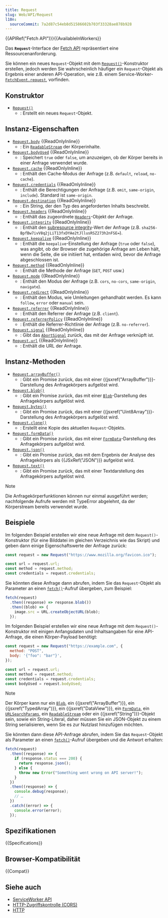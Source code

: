 ```yaml
---
title: Request
slug: Web/API/Request
l10n:
  sourceCommit: 7a2d87c54eb8d51586602b703f33328ae878b928
---
```


{{APIRef("Fetch API")}}{{AvailableInWorkers}}

Das **`Request`**-Interface der [Fetch API](/de/docs/Web/API/Fetch_API) repräsentiert eine Ressourcenanforderung.

Sie können ein neues `Request`-Objekt mit dem [`Request()`](/de/docs/Web/API/Request/Request)-Konstruktor erstellen, jedoch werden Sie wahrscheinlich häufiger ein `Request`-Objekt als Ergebnis einer anderen API-Operation, wie z.B. einem Service-Worker-[`FetchEvent.request`](/de/docs/Web/API/FetchEvent/request), vorfinden.

## Konstruktor

- [`Request()`](/de/docs/Web/API/Request/Request)
  - : Erstellt ein neues `Request`-Objekt.

## Instanz-Eigenschaften

- [`Request.body`](/de/docs/Web/API/Request/body) {{ReadOnlyInline}}
  - : Ein [`ReadableStream`](/de/docs/Web/API/ReadableStream) der Körperinhalte.
- [`Request.bodyUsed`](/de/docs/Web/API/Request/bodyUsed) {{ReadOnlyInline}}
  - : Speichert `true` oder `false`, um anzuzeigen, ob der Körper bereits in einer Anfrage verwendet wurde.
- [`Request.cache`](/de/docs/Web/API/Request/cache) {{ReadOnlyInline}}
  - : Enthält den Cache-Modus der Anfrage (z.B. `default`, `reload`, `no-cache`).
- [`Request.credentials`](/de/docs/Web/API/Request/credentials) {{ReadOnlyInline}}
  - : Enthält die Berechtigungen der Anfrage (z.B. `omit`, `same-origin`, `include`). Standard ist `same-origin`.
- [`Request.destination`](/de/docs/Web/API/Request/destination) {{ReadOnlyInline}}
  - : Ein String, der den Typ des angeforderten Inhalts beschreibt.
- [`Request.headers`](/de/docs/Web/API/Request/headers) {{ReadOnlyInline}}
  - : Enthält das zugeordnete [`Headers`](/de/docs/Web/API/Headers)-Objekt der Anfrage.
- [`Request.integrity`](/de/docs/Web/API/Request/integrity) {{ReadOnlyInline}}
  - : Enthält den [subresource integrity](/de/docs/Web/Security/Subresource_Integrity)-Wert der Anfrage (z.B. `sha256-BpfBw7ivV8q2jLiT13fxDYAe2tJllusRSZ273h2nFSE=`).
- [`Request.keepalive`](/de/docs/Web/API/Request/keepalive) {{ReadOnlyInline}}
  - : Enthält die `keepalive`-Einstellung der Anfrage (`true` oder `false`), was angibt, ob der Browser die zugehörige Anfrage am Leben hält, wenn die Seite, die sie initiiert hat, entladen wird, bevor die Anfrage abgeschlossen ist.
- [`Request.method`](/de/docs/Web/API/Request/method) {{ReadOnlyInline}}
  - : Enthält die Methode der Anfrage (`GET`, `POST` usw.)
- [`Request.mode`](/de/docs/Web/API/Request/mode) {{ReadOnlyInline}}
  - : Enthält den Modus der Anfrage (z.B. `cors`, `no-cors`, `same-origin`, `navigate`).
- [`Request.redirect`](/de/docs/Web/API/Request/redirect) {{ReadOnlyInline}}
  - : Enthält den Modus, wie Umleitungen gehandhabt werden. Es kann `follow`, `error` oder `manual` sein.
- [`Request.referrer`](/de/docs/Web/API/Request/referrer) {{ReadOnlyInline}}
  - : Enthält den Referrer der Anfrage (z.B. `client`).
- [`Request.referrerPolicy`](/de/docs/Web/API/Request/referrerPolicy) {{ReadOnlyInline}}
  - : Enthält die Referrer-Richtlinie der Anfrage (z.B. `no-referrer`).
- [`Request.signal`](/de/docs/Web/API/Request/signal) {{ReadOnlyInline}}
  - : Gibt das [`AbortSignal`](/de/docs/Web/API/AbortSignal) zurück, das mit der Anfrage verknüpft ist.
- [`Request.url`](/de/docs/Web/API/Request/url) {{ReadOnlyInline}}
  - : Enthält die URL der Anfrage.

## Instanz-Methoden

- [`Request.arrayBuffer()`](/de/docs/Web/API/Request/arrayBuffer)
  - : Gibt ein Promise zurück, das mit einer {{jsxref("ArrayBuffer")}}-Darstellung des Anfragekörpers aufgelöst wird.
- [`Request.blob()`](/de/docs/Web/API/Request/blob)
  - : Gibt ein Promise zurück, das mit einer [`Blob`](/de/docs/Web/API/Blob)-Darstellung des Anfragekörpers aufgelöst wird.
- [`Request.bytes()`](/de/docs/Web/API/Request/bytes)
  - : Gibt ein Promise zurück, das mit einer {{jsxref("Uint8Array")}}-Darstellung des Anfragekörpers aufgelöst wird.
- [`Request.clone()`](/de/docs/Web/API/Request/clone)
  - : Erstellt eine Kopie des aktuellen `Request`-Objekts.
- [`Request.formData()`](/de/docs/Web/API/Request/formData)
  - : Gibt ein Promise zurück, das mit einer [`FormData`](/de/docs/Web/API/FormData)-Darstellung des Anfragekörpers aufgelöst wird.
- [`Request.json()`](/de/docs/Web/API/Request/json)
  - : Gibt ein Promise zurück, das mit dem Ergebnis der Analyse des Anfragekörpers als {{JSxRef("JSON")}} aufgelöst wird.
- [`Request.text()`](/de/docs/Web/API/Request/text)
  - : Gibt ein Promise zurück, das mit einer Textdarstellung des Anfragekörpers aufgelöst wird.

> [!NOTE]
> Die Anfragekörperfunktionen können nur einmal ausgeführt werden; nachfolgende Aufrufe werden mit TypeError abgelehnt, da der Körperstream bereits verwendet wurde.

## Beispiele

Im folgenden Beispiel erstellen wir eine neue Anfrage mit dem `Request()`-Konstruktor (für eine Bilddatei im gleichen Verzeichnis wie das Skript) und geben dann einige Eigenschaftswerte der Anfrage zurück:

```js
const request = new Request("https://www.mozilla.org/favicon.ico");

const url = request.url;
const method = request.method;
const credentials = request.credentials;
```

Sie könnten diese Anfrage dann abrufen, indem Sie das `Request`-Objekt als Parameter an einen [`fetch()`](/de/docs/Web/API/Window/fetch)-Aufruf übergeben, zum Beispiel:

```js
fetch(request)
  .then((response) => response.blob())
  .then((blob) => {
    image.src = URL.createObjectURL(blob);
  });
```

Im folgenden Beispiel erstellen wir eine neue Anfrage mit dem `Request()`-Konstruktor mit einigen Anfangsdaten und Inhaltsangaben für eine API-Anfrage, die einen Körper-Payload benötigt:

```js
const request = new Request("https://example.com", {
  method: "POST",
  body: '{"foo": "bar"}',
});

const url = request.url;
const method = request.method;
const credentials = request.credentials;
const bodyUsed = request.bodyUsed;
```

> [!NOTE]
> Der Körper kann nur ein [`Blob`](/de/docs/Web/API/Blob), ein {{jsxref("ArrayBuffer")}}, ein {{jsxref("TypedArray")}}, ein {{jsxref("DataView")}}, ein [`FormData`](/de/docs/Web/API/FormData), ein [`URLSearchParams`](/de/docs/Web/API/URLSearchParams), ein [`ReadableStream`](/de/docs/Web/API/ReadableStream) oder ein {{jsxref("String")}}-Objekt sein, sowie ein String-Literal, daher müssen Sie ein JSON-Objekt zu einem String serialisieren, wenn Sie es zur Nutzlast hinzufügen möchten.

Sie könnten dann diese API-Anfrage abrufen, indem Sie das `Request`-Objekt als Parameter an einen [`fetch()`](/de/docs/Web/API/Window/fetch)-Aufruf übergeben und die Antwort erhalten:

```js
fetch(request)
  .then((response) => {
    if (response.status === 200) {
      return response.json();
    } else {
      throw new Error("Something went wrong on API server!");
    }
  })
  .then((response) => {
    console.debug(response);
    // …
  })
  .catch((error) => {
    console.error(error);
  });
```

## Spezifikationen

{{Specifications}}

## Browser-Kompatibilität

{{Compat}}

## Siehe auch

- [ServiceWorker API](/de/docs/Web/API/Service_Worker_API)
- [HTTP-Zugriffskontrolle (CORS)](/de/docs/Web/HTTP/CORS)
- [HTTP](/de/docs/Web/HTTP)
